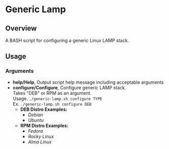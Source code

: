 # Generic Lamp

## Overview
A BASH script for configuring a generic Linux LAMP stack.

## Usage
### Arguments
* **help/Help**, Output script help message including acceptable arguments <br>
* **configure/Configure**, Configure generic LAMP stack. <br>
  Takes "DEB" or RPM as an argument. <br>
  Usage. `./generic-lamp.sh configure TYPE` <br>
  Ex. `./generic-lamp.sh configure DEB` <br>
  - **DEB Distro Examples:** <br>
    * *Debian*
    * *Ubuntu*
  - **RPM Distro Examples:** <br>
    * *Fedora*
    * *Rocky Linux*
    * *Alma Linux*
